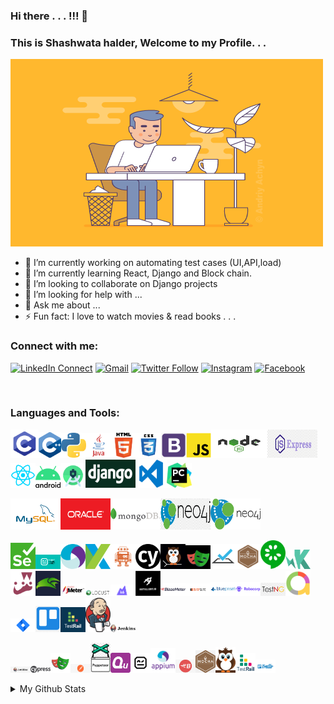 ### Hi there . . . !!! 👋

### This is Shashwata halder, Welcome to my Profile. . .
<!-- <img src="https://github.com/sh-qups/sh-qups/blob/main/images/intro_img/intro_img_1.gif" width=500 height=300 /> -->
<!-- <img src="https://github.com/sh-qups/sh-qups/blob/main/images/intro_img/intro_img_2.gif" width=500 height=300 /> -->
<!-- <img src="https://github.com/sh-qups/sh-qups/blob/main/images/intro_img/intro_img_3.gif" width=500 height=300 /> -->
<img src="https://github.com/sh-qups/sh-qups/blob/main/images/intro_img/intro_img_4.gif" width=500 height=300 />
<!--
**sh-qups/sh-qups** is a ✨ _special_ ✨ repository because its `README.md` (this file) appears on your GitHub profile.
-->

- 🔭 I’m currently working on automating test cases (UI,API,load)
- 🌱 I’m currently learning React, Django and Block chain.
- 👯 I’m looking to collaborate on Django projects
- 🤔 I’m looking for help with ...
- 💬 Ask me about ...
- ⚡ Fun fact: I love to watch movies & read books . . .

### Connect with me:
[![LinkedIn Connect](https://img.shields.io/badge/%20-Connect-black?color=222244&labelColor=000000&logo=linkedin&logoColor=f5f7fe)](https://www.linkedin.com/in/shashwata-halder/)
[![Gmail](https://img.shields.io/badge/%20-Send%20Mail-black?color=222244&labelColor=000000&logo=gmail&logoColor=f5f7fe)](mailto:shashwatahalder01@gmail.com?subject=From%20GitHub&cc=marjan.md@northsouth.edu&body=Howdy!,%20Contacting%20from%20GitHub)
[![Twitter Follow](https://img.shields.io/badge/dynamic/json.svg?color=222244&labelColor=000000&logo=twitter&logoColor=f5f7fe&label=&query=%24[0].followers_count&url=https%3A%2F%2Fcdn.syndication.twimg.com%2Fwidgets%2Ffollowbutton%2Finfo.json%3Fscreen_names%3Drashadtanjim&suffix=%20Followers)](https://twitter.com/shashwata_rk)
[![Instagram](https://img.shields.io/badge/%20-Instagram-black?color=222244&labelColor=000000&logo=instagram&logoColor=ffffff)](https://www.instagram.com/shashwatax001/)
[![Facebook](https://img.shields.io/badge/%20-Facebook-black?color=222244&labelColor=000000&logo=facebook&logoColor=ffffff)](https://www.facebook.com/shashwata.halder)


<br /> 

### Languages and Tools:
<img src="https://github.com/sh-qups/sh-qups/blob/main/images/logo/c.png" width=45 /><img src="https://github.com/sh-qups/sh-qups/blob/main/images/logo/c++.png" width=36 /><img src="https://github.com/sh-qups/sh-qups/blob/main/images/logo/python.png" width=40 /><img src="https://github.com/sh-qups/sh-qups/blob/main/images/logo/java1.png" width=40 /><img src="https://github.com/sh-qups/sh-qups/blob/main/images/logo/html1.png" width=40 /><img src="https://github.com/sh-qups/sh-qups/blob/main/images/logo/css3.png" width=40 /><img src="https://github.com/sh-qups/sh-qups/blob/main/images/logo/bootstrap1.png" width=40 /><img src="https://github.com/sh-qups/sh-qups/blob/main/images/logo/js.png" width=40 /><img src="https://github.com/sh-qups/sh-qups/blob/main/images/logo/nodejs.png" width=90 height=45 /><img src="https://github.com/sh-qups/sh-qups/blob/main/images/logo/Expressjs.png" width=80 height=45 /><img src="https://github.com/sh-qups/sh-qups/blob/main/images/logo/react.png" width=40 /><img src="https://github.com/sh-qups/sh-qups/blob/main/images/logo/android.png" width=40 /><img src="https://github.com/sh-qups/sh-qups/blob/main/images/logo/AndroidStudio.png" width=40 /><img src="https://github.com/sh-qups/sh-qups/blob/main/images/logo/django-logo.png" width=80 height=45 /><img src="https://github.com/sh-qups/sh-qups/blob/main/images/logo/vscode.png" width=50 height=45 /><img src="https://github.com/sh-qups/sh-qups/blob/main/images/logo/pycharm.jfif" width=40 />




<img src="https://github.com/sh-qups/sh-qups/blob/main/images/logo/database/mysql.png" width=80 height=50 /><img src="https://github.com/sh-qups/sh-qups/blob/main/images/logo/database/oracle.png" width=80 height=50 /><img src="https://github.com/sh-qups/sh-qups/blob/main/images/logo/database/MongoDB-Logo.png" width=80 height=50 /><img src="https://github.com/sh-qups/sh-qups/blob/main/images/logo/database/neo4j.png" width=80 height=50 /><img src="https://github.com/sh-qups/sh-qups/blob/main/images/logo/database/neo4j1.png" width=80 height=50/>

<img src="https://github.com/sh-qups/sh-qups/blob/main/images/logo/test%20automation/Selenium_Logo.png" width=40 /><img src="https://github.com/sh-qups/sh-qups/blob/main/images/logo/test%20automation/robotframework.png" width=40 /><img src="https://github.com/sh-qups/sh-qups/blob/main/images/logo/test%20automation/appium-logo.png" width=40 /><img src="https://github.com/sh-qups/sh-qups/blob/main/images/logo/test%20automation/Katalon.png" width=40 /><img src="https://github.com/sh-qups/sh-qups/blob/main/images/logo/test%20automation/webdriver.io.png" width=40 /><img src="https://github.com/sh-qups/sh-qups/blob/main/images/logo/test%20automation/cypress1.png" width=40 /><img src="https://github.com/sh-qups/sh-qups/blob/main/images/logo/test%20automation/nightwatch.png" width=40 /><img src="https://github.com/sh-qups/sh-qups/blob/main/images/logo/test%20automation/playwright.png" width=40 /><img src="https://github.com/sh-qups/sh-qups/blob/main/images/logo/test%20automation/testcafe.png" width=40 /><img src="https://github.com/sh-qups/sh-qups/blob/main/images/logo/test%20automation/mocha.png" width=40 /><img src="https://github.com/sh-qups/sh-qups/blob/main/images/logo/test%20automation/cucumber.png" width=40 /><img src="https://github.com/sh-qups/sh-qups/blob/main/images/logo/test%20automation/karma.png" width=40 /><img src="https://github.com/sh-qups/sh-qups/blob/main/images/logo/test%20automation/jest.png" width=40 /><img src="https://github.com/sh-qups/sh-qups/blob/main/images/logo/test%20automation/fluentlenium.jfif" width=40 /><img src="https://github.com/sh-qups/sh-qups/blob/main/images/logo/test%20automation/jmeter.png" width=40 /><img src="https://github.com/sh-qups/sh-qups/blob/main/images/logo/test%20automation/locust.jfif" width=40 /><img src="https://github.com/sh-qups/sh-qups/blob/main/images/logo/test%20automation/k6.png" width=40 /><img src="https://github.com/sh-qups/sh-qups/blob/main/images/logo/test%20automation/artilleryio.jfif" width=40 /><img src="https://github.com/sh-qups/sh-qups/blob/main/images/logo/test%20automation/blazemeter.webp" width=40 /><img src="https://github.com/sh-qups/sh-qups/blob/main/images/logo/test%20automation/burpsuit.png" width=40 /><img src="https://github.com/sh-qups/sh-qups/blob/main/images/logo/test%20automation/blueprism.png" width=40 /><img src="https://github.com/sh-qups/sh-qups/blob/main/images/logo/test%20automation/robocrop.png" width=40 /><img src="https://github.com/sh-qups/sh-qups/blob/main/images/logo/test%20automation/testng.png" width=40 /><img src="https://github.com/sh-qups/sh-qups/blob/main/images/logo/test%20automation/allure.png" width=40 /><img src="https://github.com/sh-qups/sh-qups/blob/main/images/logo/test%20automation/jira.png" width=40 /><img src="https://github.com/sh-qups/sh-qups/blob/main/images/logo/test%20automation/trello1.png" width=40 /><img src="https://github.com/sh-qups/sh-qups/blob/main/images/logo/test%20automation/testrail.png" width=40 /><img src="https://github.com/sh-qups/sh-qups/blob/main/images/logo/test%20automation/jenkins.png" width=40 /><img src="https://github.com/sh-qups/sh-qups/blob/main/images/logo/test%20automation/jenkins1.png" width=40 />



<img src="https://github.com/sh-qups/sh-qups/blob/main/images/logo/test%20automation/Jenkins2.png" width=32 /><img src="https://github.com/sh-qups/sh-qups/blob/main/images/logo/test%20automation/cypress.png" width=32 /><img src="https://github.com/sh-qups/sh-qups/blob/main/images/logo/test%20automation/playwright1.png" width=32 /><img src="https://github.com/sh-qups/sh-qups/blob/main/images/logo/test%20automation/postman.png" width=32 /><img src="https://github.com/sh-qups/sh-qups/blob/main/images/logo/test%20automation/puppeteer.png" width=32 /><img src="https://github.com/sh-qups/sh-qups/blob/main/images/logo/test%20automation/quint.png" width=32 /><img src="https://github.com/sh-qups/sh-qups/blob/main/images/logo/test%20automation/Robot-framework-logo.png" width=32 /><img src="https://github.com/sh-qups/sh-qups/blob/main/images/logo/test%20automation/appium.png" width=40 /><img src="https://github.com/sh-qups/sh-qups/blob/main/images/logo/test%20automation/blazemeter.jpg" width=32 /><img src="https://github.com/sh-qups/sh-qups/blob/main/images/logo/test%20automation/mocha1.png" width=32 /><img src="https://github.com/sh-qups/sh-qups/blob/main/images/logo/test%20automation/nightwatch1.png" width=32 /><img src="https://github.com/sh-qups/sh-qups/blob/main/images/logo/test%20automation/testrail1.png" width=32 /><img src="https://github.com/sh-qups/sh-qups/blob/main/images/logo/test%20automation/trello.png" width=32 />

<!-- <img src="https://github.com/sh-qups/sh-qups/blob/main/images/logo/bootstrap.jfif" width=40 /><img src="https://github.com/sh-qups/sh-qups/blob/main/images/logo/bootstrap.png" width = 40 /> -->
<!-- <img src="https://github.com/sh-qups/sh-qups/blob/main/images/logo/django.png" width=80 height=50 /> -->
<!-- <img src="https://github.com/sh-qups/sh-qups/blob/main/images/logo/codeblocks.png" width=40 /> -->
[comment]: <> (<img src="https://github.com/sh-qups/sh-qups/blob/main/images/logo/css.png" width=32 />)

[comment]: <> (<img src="https://github.com/sh-qups/sh-qups/blob/main/images/logo/html.png" width=32 />)

[comment]: <> (<img src="https://github.com/sh-qups/sh-qups/blob/main/images/logo/java.jpg" width=32 />)

[comment]: <> (<img src="https://github.com/sh-qups/sh-qups/blob/main/images/logo/java.png" width=32 />)

[comment]: <> (<img src="https://github.com/sh-qups/sh-qups/blob/main/images/logo/js1.png" width=32 />)

[comment]: <> (<img src="https://github.com/sh-qups/sh-qups/blob/main/images/logo/python1.png" width=32 />)

<details>
  <summary>My Github Stats</summary>
  <br>
<p align="center">
<img align="center" src="https://github-readme-stats.vercel.app/api?username=sh-qups&&show_icons=true&title_color=2f80ed&icon_color=2f80ed&text_color=ffffff&bg_color=0D1117" alt="Shashwata's Github Stats" alt="Shashwata's Github Status" />
</p>


</details>



